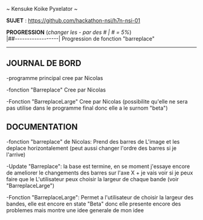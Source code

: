 ~ Kensuke Koike Pyxelator ~

**SUJET** : https://github.com/hackathon-nsi/h7n-nsi-01

**PROGRESSION** (*changer les - par des # | # = 5%*)<br />
|##------------------|
Progression de fonction "barreplace"
<hr />
<!-- ne pas effacer les lignes ci-dessus et mettre à jour la progression régulièrement -->

## JOURNAL DE BORD
-programme principal cree par Nicolas 

-fonction "Barreplace" Cree par Nicolas

-Fonction "BarreplaceLarge" Cree par Nicolas (possibilite qu'elle ne sera pas utilise dans le programme final donc elle a le surnom "beta")
## DOCUMENTATION
-fonction "barreplace" de Nicolas: Prend des barres de L'image et les deplace horizontalement (peut aussi changer l'ordre des barres si je l'arrive)

-Update "Barreplace": la base est termine, en se moment j'essaye encore de ameliorer le changements des barres sur l'axe X + je vais voir si je peux faire que le L'utilisateur peux choisir la largeur de chaque bande (voir "BarreplaceLarge")

-Fonction "BarreplaceLarge": Permet a l'utilisateur de choisir la largeur des bandes, elle est encore en state "Beta" donc elle presente encore des problemes mais montre une idee generale de mon idee
